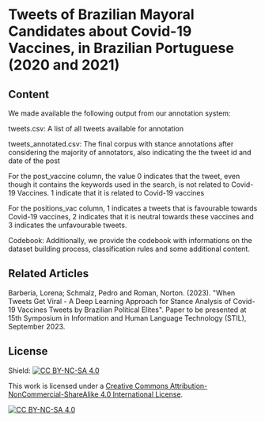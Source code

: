 # Tweets of Brazilian Mayoral Candidates about Covid-19 Vaccines, in Brazilian Portuguese (2020 and 2021)

## Content

We made available the following output from our annotation system:

tweets.csv: A list of all tweets available for annotation

tweets_annotated.csv: The final corpus with stance annotations after considering the majority of annotators, also indicating the the tweet id and date of the post


For the post_vaccine column, the value 0 indicates that the tweet, even though it contains the keywords used in the search, is not related to Covid-19 Vaccines. 1 indicate that it is related to Covid-19 vaccines


For the positions_vac column, 1 indicates a tweets that is favourable towards Covid-19 vaccines, 2 indicates that it is neutral towards these vaccines and 3 indicates the unfavourable tweets.


Codebook: Additionally, we provide the codebook with informations on the dataset building process, classification rules and some additional content.

## Related Articles

Barberia, Lorena; Schmalz, Pedro and Roman, Norton. (2023). "When Tweets Get Viral - A Deep Learning Approach for
Stance Analysis of Covid-19 Vaccines Tweets by Brazilian Political Elites". Paper to be presented at 15th Symposium in Information and Human Language Technology (STIL), September 2023.  


## License

Shield: [![CC BY-NC-SA 4.0][cc-by-nc-sa-shield]][cc-by-nc-sa]

This work is licensed under a
[Creative Commons Attribution-NonCommercial-ShareAlike 4.0 International License][cc-by-nc-sa].

[![CC BY-NC-SA 4.0][cc-by-nc-sa-image]][cc-by-nc-sa]

[cc-by-nc-sa]: http://creativecommons.org/licenses/by-nc-sa/4.0/
[cc-by-nc-sa-image]: https://licensebuttons.net/l/by-nc-sa/4.0/88x31.png
[cc-by-nc-sa-shield]: https://img.shields.io/badge/License-CC%20BY--NC--SA%204.0-lightgrey.svg
